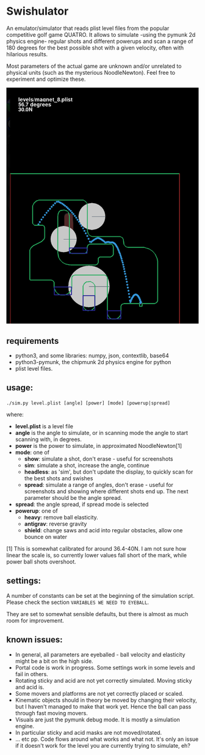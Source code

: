# Swishulator

An emulator/simulator that reads plist level files from the popular competitive golf game QUATRO. It allows to simulate -using the pymunk 2d physics engine- regular shots and different powerups and scan a range of 180 degrees for the best possible shot with a given velocity, often with hilarious results. 

Most parameters of the actual game are unknown and/or unrelated to physical units (such as the mysterious NoodleNewton). Feel free to experiment and optimize these.

![Magnet 8 - Swish](/examples/mag8.png)

## requirements

 * python3, and some libraries: numpy, json, contextlib, base64
 * python3-pymunk, the chipmunk 2d physics engine for python
 * plist level files. 

## usage:

`./sim.py level.plist [angle] [power] [mode] [powerup|spread]`

where:
 * **level.plist** is a level file 
 * **angle** is the angle to simulate, or in scanning mode the angle to start scanning with, in degrees. 
 * **power** is the power to simulate, in approximated NoodleNewton[1]
 * **mode**: one of 
   * **show**: simulate a shot, don't erase - useful for screenshots
   * **sim**: simulate a shot, increase the angle, continue
   * **headless**: as 'sim', but don't update the display, to quickly scan for the best shots and swishes
   * **spread**: simulate a range of angles, don't erase - useful for screenshots and showing where different shots end up. The next parameter should be the angle spread.
 * **spread**: the angle spread, if spread mode is selected 
 * **powerup**: one of
   * **heavy**: remove ball elasticity. 
   * **antigrav**: reverse gravity
   * **shield**: change saws and acid into regular obstacles, allow one bounce on water
 
 [1] This is somewhat calibrated for around 36.4-40N. I am not sure how linear the scale is, so currently lower values fall short of the mark, while power ball shots overshoot.
 
## settings:

A number of constants can be set at the beginning of the simulation script. Please check the section `VARIABLES WE NEED TO EYEBALL`.

They are set to somewhat sensible defaults, but there is almost as much room for improvement. 

## known issues:

 * In general, all parameters are eyeballed - ball velocity and elasticity might be a bit on the high side.
 * Portal code is work in progress. Some settings work in some levels and fail in others. 
 * Rotating sticky and acid are not yet correctly simulated. Moving sticky and acid is. 
 * Some movers and platforms are not yet correctly placed or scaled.
 * Kinematic objects should in theory be moved by changing their velocity, but I haven't managed to make that work yet. Hence the ball can pass through fast moving movers. 
 * Visuals are just the pymunk debug mode. It is mostly a simulation engine.
 * In particular sticky and acid masks are not moved/rotated. 
 * ... etc pp. Code flows around what works and what not. It's only an issue if it doesn't work for the level you are currently trying to simulate, eh? 
